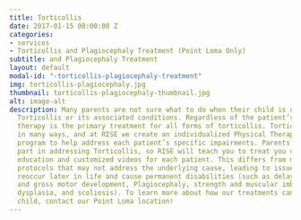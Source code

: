 ```yaml
---
title: Torticollis
date: 2017-01-15 00:00:00 Z
categories:
- services
- Torticollis and Plagiocephaly Treatment (Point Loma Only)
subtitle: and Plagiocephaly Treatment
layout: default
modal-id: "-torticollis-plagiocephaly-treatment"
img: torticollis-plagiocephaly.jpg
thumbnail: torticollis-plagiocephaly-thumbnail.jpg
alt: image-alt
description: Many parents are not sure what to do when their child is diagnosed with
  Torticollis or its associated conditions. Regardless of the patient’s age, physical
  therapy is the primary treatment for all forms of torticollis. Torticollis can present
  in many ways, and at RISE we create an individualized Physical Therapy treatment
  program to help address each patient’s specific impairments. Parents play a big
  part in addressing Torticollis, so RISE will teach you to treat you child with thorough
  education and customized videos for each patient. This differs from many “cookie-cutter”
  protocols that may not address the underlying cause, leading to issues that can
  reoccur later in life and cause permanent disabilities (such as delayed milestones
  and gross motor development, Plagiocephaly, strength and muscular imbalances, hip
  dysplasia, and scoliosis). To learn more about how our treatments can help your
  child, contact our Point Loma location!
---
```


